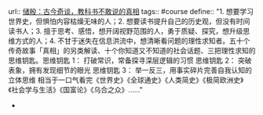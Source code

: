 url:: [储殷：古今奇谈，教科书不敢说的真相](https://www.zhihu.com/remix/albums/1189863888534179840)
tags:: #course
define:: "1. 想要学习世界史，但惧怕内容枯燥无味的人；2. 想要读书提升自己的历史观，但没有时间读书人；3. 擅于思考、感悟，想开阔视野范围的人，勇于质疑、探究，想升级思维方式的人；4. 不甘于迷失在信息洪流中，想清晰看问题的理性求知者。五十个传奇故事「真相」的另类解读、十个你知道又不知道的社会话题、三把理性求知的思维钥匙。思维钥匙 1： 打破常识，常备探寻深层逻辑的习惯 思维钥匙 2： 突破表象，拥有发现细节的眼光 思维钥匙 3： 举一反三，用事实碎片完善自我认知的立体思维 相当于一口气看完《世界史》《全球通史》《人类简史》《极简欧洲史》《社会学与生活》《国富论》《乌合之众》……"

-